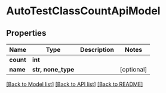 # AutoTestClassCountApiModel


## Properties
Name | Type | Description | Notes
------------ | ------------- | ------------- | -------------
**count** | **int** |  | 
**name** | **str, none_type** |  | [optional] 

[[Back to Model list]](../README.md#documentation-for-models) [[Back to API list]](../README.md#documentation-for-api-endpoints) [[Back to README]](../README.md)


